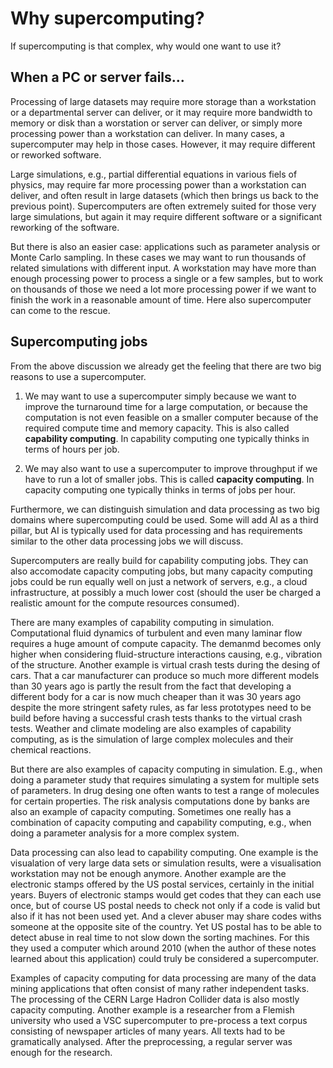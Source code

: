 # Why supercomputing?

If supercomputing is that complex, why would one want to use it?

## When a PC or server fails...

Processing of large datasets may require more storage than a workstation or 
a departmental server can deliver, or it may require more bandwidth to 
memory or disk than a worstation or server can deliver, or simply more
processing power than a workstation can deliver. In many cases, a supercomputer
may help in those cases. However, it may require different or reworked
software.

Large simulations, e.g., partial differential equations in various fiels of
physics, may require far more processing power than a workstation can deliver,
and often result in large datasets (which then brings us back to the previous
point). Supercomputers are often extremely suited for those very large simulations,
but again it may require different software or a significant reworking of the
software.

But there is also an easier case: applications such as parameter analysis or 
Monte Carlo sampling. In these cases we may want to run thousands of related
simulations with different input. A workstation may have more than enough
processing power to process a single or a few samples, but to work on
thousands of those we need a lot more processing power if we want to finish the
work in a reasonable amount of time. Here also supercomputer can come to the 
rescue.

## Supercomputing jobs

From the above discussion we already get the feeling that there are two big
reasons to use a supercomputer.

1.  We may want to use a supercomputer simply because we want to improve the
    turnaround time for a large computation, or because the computation is not
    even feasible on a smaller computer because of the required compute time 
    and memory capacity. This is also called **capability computing**. In
    capability computing one typically thinks in terms of hours per job.

2.  We may also want to use a supercomputer to improve throughput if we have to
    run a lot of smaller jobs. This is called **capacity computing**. In
    capacity computing one typically thinks in terms of jobs per hour.

Furthermore, we can distinguish simulation and data processing as two big domains
where supercomputing could be used. Some will add AI as a third pillar, but AI is
typically used for data processing and has requirements similar to the other data 
processing jobs we will discuss.

Supercomputers are really build for capability computing jobs. They can also accomodate
capacity computing jobs, but many capacity computing jobs could be run equally well on
just a network of servers, e.g., a cloud infrastructure, at possibly a much lower cost 
(should the user be charged a realistic amount for the compute resources consumed).

There are many examples of capability computing in simulation. Computational fluid dynamics
of turbulent and even many laminar flow requires a huge amount of compute capacity. The
demanmd becomes only higher when considering fluid-structure interactions causing, e.g., vibration
of the structure. Another example is virtual crash tests during the desing of cars. 
That a car manufacturer can produce so much more different models than 30 years ago is partly
the result from the fact that developing a different body for a car is now much cheaper than
it was 30 years ago despite the more stringent safety rules, as far less prototypes need to
be build before having a successful crash tests thanks to the virtual crash tests. Weather and
climate modeling are also examples of capability computing, as is the simulation of large complex
molecules and their chemical reactions. 

But there are also examples of capacity computing in simulation. E.g., when doing a parameter study
that requires simulating a system for multiple sets of parameters. In drug desing one often wants to test
a range of molecules for certain properties. The risk analysis computations done by banks are also
an example of capacity computing. Sometimes one really has a combination of capacity computing and
capability computing, e.g., when doing a parameter analysis for a more complex system.

Data processing can also lead to capability computing. One example is the visualation of very large data sets
or simulation results, were a visualisation workstation may not be enough anymore. Another example are the
electronic stamps offered by the US postal services, certainly in the initial years. Buyers of electronic
stamps would get codes that they can each use once, but of course US postal needs to check not only if a 
code is valid but also if it has not been used yet. And a clever abuser may share codes withs someone 
at the opposite site of the country. Yet US postal has to be able to detect abuse in real time to not
slow down the sorting machines. For this they used a computer which around 2010 (when the author of these
notes learned about this application) could truly be considered a supercomputer.

Examples of capacity computing for data processing are many of the data mining applications that often 
consist of many rather independent tasks. The processing of the CERN Large Hadron Collider data is also
mostly capacity computing. Another example is a researcher from a Flemish university who used a VSC supercomputer
to pre-process a text corpus consisting of newspaper articles of many years. All texts had to be gramatically analysed. After the preprocessing, a regular
server was enough for the research.
